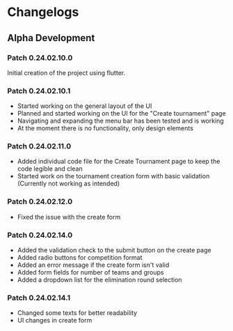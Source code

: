 # Changelogs

## Alpha Development

### Patch 0.24.02.10.0
Initial creation of the project using flutter.

### Patch 0.24.02.10.1
 - Started working on the general layout of the UI
 - Planned and started working on the UI for the "Create tournament" page
 - Navigating and expanding the menu bar has been tested and is working
 - At the moment there is no functionality, only design elements

### Patch 0.24.02.11.0
 - Added individual code file for the Create Tournament page to keep the code legible and clean
 - Started work on the tournament creation form with basic validation (Currently not working as intended)

### Patch 0.24.02.12.0
 - Fixed the issue with the create form

### Patch 0.24.02.14.0
 - Added the validation check to the submit button on the create page
 - Added radio buttons for competition format
 - Added an error message if the create form isn't valid
 - Added form fields for number of teams and groups
 - Added a dropdown list for the elimination round selection

### Patch 0.24.02.14.1
 - Changed some texts for better readability
 - UI changes in create form